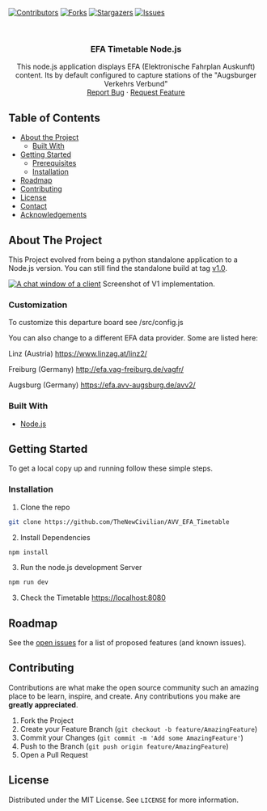 [![Contributors][contributors-shield]][contributors-url]
[![Forks][forks-shield]][forks-url]
[![Stargazers][stars-shield]][stars-url]
[![Issues][issues-shield]][issues-url]



<!-- PROJECT LOGO -->
<br />
<p align="center">
  <h3 align="center">EFA Timetable Node.js</h3>

  <p align="center">
    This node.js application displays EFA (Elektronische Fahrplan Auskunft) content.
    Its by default configured to capture stations of the "Augsburger Verkehrs Verbund"
    <!-- <br />
    <a href="https://github.com/github_username/repo"><strong>Explore the docs »</strong></a>
    <br /> -->
    <br />
    <a href="https://github.com/TheNewCivilian/AVV_EFA_Timetable/issues">Report Bug</a>
    ·
    <a href="https://github.com/TheNewCivilian/AVV_EFA_Timetable/issues">Request Feature</a>
  </p>
</p>



<!-- TABLE OF CONTENTS -->
## Table of Contents

* [About the Project](#about-the-project)
  * [Built With](#built-with)
* [Getting Started](#getting-started)
  * [Prerequisites](#prerequisites)
  * [Installation](#installation)
* [Roadmap](#roadmap)
* [Contributing](#contributing)
* [License](#license)
* [Contact](#contact)
* [Acknowledgements](#acknowledgements)



<!-- ABOUT THE PROJECT -->
## About The Project

This Project evolved from being a python standalone application to a Node.js version.
You can still find the standalone build at tag [v1.0](https://github.com/TheNewCivilian/AVV_EFA_Timetable/releases/tag/V1.0).


[![A chat window of a client][product-screenshot1]]()
Screenshot of V1 implementation.

### Customization

To customize this departure board see /src/config.js

You can also change to a different EFA data provider.
Some are listed here:

Linz (Austria)
https://www.linzag.at/linz2/

Freiburg (Germany)
http://efa.vag-freiburg.de/vagfr/

Augsburg (Germany)
https://efa.avv-augsburg.de/avv2/

### Built With

* [Node.js](https://nodejs.org/en/)



<!-- GETTING STARTED -->
## Getting Started

To get a local copy up and running follow these simple steps.


### Installation
 
1. Clone the repo
```sh
git clone https://github.com/TheNewCivilian/AVV_EFA_Timetable
```

2. Install Dependencies
```sh
npm install
```

3. Run the node.js development Server
```sh
npm run dev
```

3. Check the Timetable
[https://localhost:8080](https://localhost:8080)


<!-- ROADMAP -->
## Roadmap

See the [open issues](https://github.com/TheNewCivilian/AVV_EFA_Timetable/issues) for a list of proposed features (and known issues).



<!-- CONTRIBUTING -->
## Contributing

Contributions are what make the open source community such an amazing place to be learn, inspire, and create. Any contributions you make are **greatly appreciated**.

1. Fork the Project
2. Create your Feature Branch (`git checkout -b feature/AmazingFeature`)
3. Commit your Changes (`git commit -m 'Add some AmazingFeature'`)
4. Push to the Branch (`git push origin feature/AmazingFeature`)
5. Open a Pull Request



<!-- LICENSE -->
## License

Distributed under the MIT License. See `LICENSE` for more information.


<!-- MARKDOWN LINKS & IMAGES -->
<!-- https://www.markdownguide.org/basic-syntax/#reference-style-links -->
[contributors-shield]: https://img.shields.io/github/contributors/TheNewCivilian/simple-websocket-chat.svg?style=flat-square
[contributors-url]: https://github.com/TheNewCivilian/AVV_EFA_Timetable/contributors
[forks-shield]: https://img.shields.io/github/forks/TheNewCivilian/simple-websocket-chat.svg?style=flat-square
[forks-url]: https://github.com/TheNewCivilian/AVV_EFA_Timetable/network/members
[stars-shield]: https://img.shields.io/github/stars/TheNewCivilian/simple-websocket-chat.svg?style=flat-square
[stars-url]: https://github.com/TheNewCivilian/AVV_EFA_Timetable/stargazers
[issues-shield]: https://img.shields.io/github/issues/TheNewCivilian/simple-websocket-chat.svg?style=flat-square
[issues-url]: https://github.com/TheNewCivilian/AVV_EFA_Timetable/issues
[product-screenshot1]: product-screenshot1.png